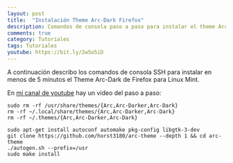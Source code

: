 ```yaml
---
layout: post
title:  "Instalación Theme Arc-Dark Firefox"
description: Comandos de consola paso a paso para instalar el theme Arc-Dark en firefox para linux mint
comments: true
category: Tutoriales
tags: Tutoriales
youtube: https://bit.ly/2wSo5iD
---
```

A continuación describo los comandos de consola SSH para instalar en menos de 5 minutos el Theme Arc-Dark de Firefox para Linux Mint.

En <a target="_blank" href="{{ page.youtube }}">mi canal de youtube</a> hay un video del paso a paso:

```
sudo rm -rf /usr/share/themes/{Arc,Arc-Darker,Arc-Dark}
rm -rf ~/.local/share/themes/{Arc,Arc-Darker,Arc-Dark}
rm -rf ~/.themes/{Arc,Arc-Darker,Arc-Dark}

sudo apt-get install autoconf automake pkg-config libgtk-3-dev
git clone https://github.com/horst3180/arc-theme --depth 1 && cd arc-theme
./autogen.sh --prefix=/usr
sudo make install
```

